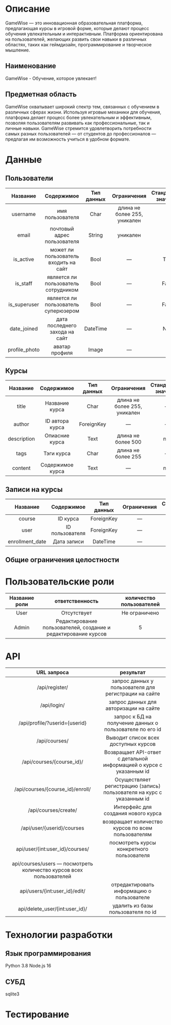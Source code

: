 # Описание
GameWise — это инновационная образовательная платформа, предлагающая курсы в игровой форме, которые делают процесс обучения увлекательным и интерактивным. Платформа ориентирована на пользователей, желающих развить свои навыки в различных областях, таких как геймдизайн, программирование и творческое мышление.
## Наименование
GameWise - Обучение, которое увлекает!
## Предметная область
GameWise охватывает широкий спектр тем, связанных с обучением в различных сферах жизни. Используя игровые механики для обучения, платформа делает процесс более увлекательным и эффективным, позволяя пользователям развивать как профессиональные, так и личные навыки. GameWise стремится удовлетворить потребности самых разных пользователей — от студентов до профессионалов — предлагая им возможность учиться в удобном формате.
# Данные
## Пользователи
| Название | Содержимое | Тип данных | Ограничения | Стандартное значение | 
| :------: | :--------: | :--------: | :---------: | :------------------: |
| username | имя пользователя | Char | длина не более 255, уникален| &#8212; | 
| email | почтовый адрес пользователя | String | уникален | &#8212; |
| is_active | может ли пользователь входить на сайт | Bool | &#8212; | True | 
| is_staff | является ли пользователь сотрудником | Bool | &#8212; | False |
| is_superuser | является ли пользователь суперюзером | Bool |&#8212; | False | 
| date_joined | дата последнего захода на сайт | DateTime | &#8212; | Now |
| profile_photo | аватар профиля | Image | &#8212; | &#8212; |


## Курсы
| Название | Содержимое | Тип данных | Ограничения | Стандартное значение | 
| :------: | :--------: | :--------: | :---------: | :------------------: |
| title | Название курса | Char | длина не более 255, уникален| &#8212; | 
| author | ID автора курса | ForeignKey | &#8212; | &#8212; |
| description | Опиасние курса | Text | длина не более 500 | null | 
| tags | Тэги курса | Char | длина не более 255 | &#8212; |
| content | Содержимое курса | Text | &#8212; | null | 

## Записи на курсы
| Название | Содержимое | Тип данных | Ограничения | Стандартное значение | 
| :------: | :--------: | :--------: | :---------: | :------------------: |
| course | ID курса | ForeignKey | &#8212; | &#8212; | 
| user | ID пользователя | ForeignKey | &#8212; | &#8212; |
| enrollment_date | Дата записи | DateTime | &#8212; | Now |

## Общие ограничения целостности
# Пользовательские роли
| Название роли | ответственность | количество пользователей |
| :-----------: | :-------------: | :----------------------: |
| User | Отсутствует | Не ограничено |
| Admin | Редактирование пользователей, создание и редактирование курсов | 5 |
# API 

| URL запроса | результат |
| :---------: | :-------: |
| /api/register/ | запрос данных у пользователя для регистрации на сайте |
| /api/login/ | запрос данных для авторизации на сайте |
| /api/profile/?userid={userid} | запрос к БД на получение данных о пользователе по его id |
| /api/courses/ | Выводит список всех доступных курсов |
| /api/courses/{course_id}/ | Возвращает API-ответ с детальной информацией о курсе с указанным id |
| /api/courses/{course_id}/enroll/ | Осуществляет регистрацию (запись) пользователя на курс с указанным id |
| /api/courses/create/ | Интерфейс для создания нового курса |
| /api/user/{userid}/courses | возвращает количество курсов по всем пользователям |
| api/user/{int:user_id}/courses/ | посмотреть курсы конкретного пользователя | 
| api/courses/users — посмотреть количество курсов всех пользователей |
| api/users/{int:user_id}/edit/ | отредактировать информацию о пользователе |
| api/delete_user/{int:user_id}/ | удалить из базы пользователя по id |

# Технологии разработки
## Язык программирования
Python 3.8
Node.js 16
## СУБД
sqlite3
# Тестирование
